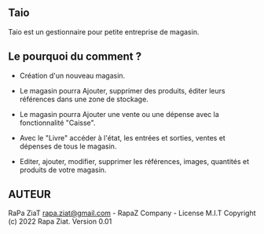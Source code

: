## Taio

Taio est un gestionnaire pour petite entreprise de magasin.

## Le pourquoi du comment ?
- Création d'un nouveau magasin.

- Le magasin pourra Ajouter, supprimer des produits, éditer leurs références dans une zone de stockage.

- Le magasin pourra Ajouter une vente ou une dépense avec la fonctionnalité "Caisse".

- Avec le "Livre" accéder à l'état, les entrées et sorties, ventes et dépenses de tous le magasin. 

- Editer, ajouter, modifier, supprimer les références, images, quantités et produits de votre magasin.

## AUTEUR

RaPa ZiaT rapa.ziat@gmail.com - RapaZ Company - License M.I.T Copyright (c) 2022 Rapa Ziat. Version 0.01
  

